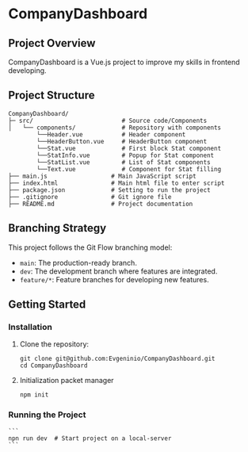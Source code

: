 # CompanyDashboard

## Project Overview
CompanyDashboard is a Vue.js project to improve my skills in frontend developing.

## Project Structure
```
CompanyDashboard/
├─ src/                         # Source code/Components
│   └── components/             # Repository with components
        └──Header.vue           # Header component
        └──HeaderButton.vue     # HeaderButton component
        └──Stat.vue             # First block Stat component
        └──StatInfo.vue         # Popup for Stat component
        └──StatList.vue         # List of Stat components
        └──Text.vue             # Component for Stat filling
├── main.js                  # Main JavaScript script
├── index.html               # Main html file to enter script
├── package.json             # Setting to run the project
├── .gitignore               # Git ignore file
├── README.md                # Project documentation
```

## Branching Strategy
This project follows the Git Flow branching model:
- `main`: The production-ready branch.
- `dev`: The development branch where features are integrated.
- `feature/*`: Feature branches for developing new features.

## Getting Started

### Installation
1. Clone the repository:
    ```
    git clone git@github.com:Evgeninio/CompanyDashboard.git
    cd CompanyDashboard
    ```

2. Initialization packet manager
    ```
    npm init
    ```

### Running the Project
    ```
    npn run dev  # Start project on a local-server
    ```